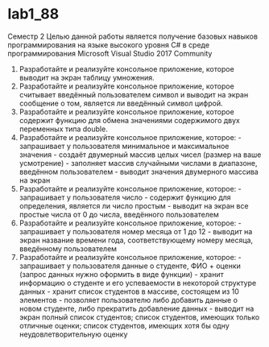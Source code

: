 # lab1_88
Семестр 2
Целью данной работы является получение базовых навыков программирования на языке высокого уровня C# в среде программирования Microsoft Visual Studio 2017 Community 

1) Разработайте и реализуйте консольное приложение, которое выводит на экран таблицу умножения.
2) Разработайте и реализуйте консольное приложение, которое считывает введённый пользователем символ и выводит на экран сообщение о том, является ли введённый символ цифрой. 
3) Разработайте и реализуйте консольное приложение, которое содержит функцию для обмена значениями содержимого двух переменных типа double.
4) Разработайте и реализуйте консольное приложение, которое: - запрашивает у пользователя минимальное и максимальное значения - создаёт двумерный массив целых чисел (размер на ваше усмотрение) - заполняет массив случайными числами в диапазоне, введённом пользователем - выводит значения двумерного массива на экран 
5) Разработайте и реализуйте консольное приложение, которое: - запрашивает у пользователя число - содержит функцию для определения, является ли число простым - выводит на экран все простые числа от 0 до числа, введённого пользователем 
6) Разработайте и реализуйте консольное приложение, которое: - запрашивает у пользователя номер месяца от 1 до 12 - выводит на экран название времени года, соответствующему номеру месяца, введённому пользователем 
7) Разработайте и реализуйте консольное приложение, которое: - запрашивает у пользователя данные о студенте, ФИО + оценки (запрос данных нужно оформить в виде функции) - хранит информацию о студенте и его успеваемости в некоторой структуре данных - хранит список студентов в массиве, состоящем из 10 элементов - позволяет пользователю либо добавить данные о новом студенте, либо прекратить добавление данных - выводит на экран полный список студентов; список студентов, имеющих только отличные оценки; список студентов, имеющих хотя бы одну неудовлетворительную оценку
